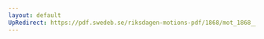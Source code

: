 ```yaml
---
layout: default
UpRedirect: https://pdf.swedeb.se/riksdagen-motions-pdf/1868/mot_1868__ak__00186/mot_1868__ak__00186_001.pdf
---
```


